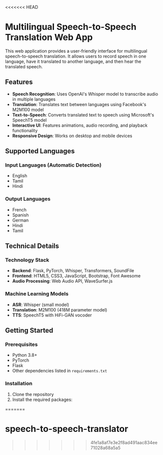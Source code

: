 <<<<<<< HEAD
# Multilingual Speech-to-Speech Translation Web App

This web application provides a user-friendly interface for multilingual speech-to-speech translation. It allows users to record speech in one language, have it translated to another language, and then hear the translated speech.

## Features

- **Speech Recognition**: Uses OpenAI's Whisper model to transcribe audio in multiple languages
- **Translation**: Translates text between languages using Facebook's M2M100 model
- **Text-to-Speech**: Converts translated text to speech using Microsoft's SpeechT5 model
- **Interactive UI**: Features animations, audio recording, and playback functionality
- **Responsive Design**: Works on desktop and mobile devices

## Supported Languages

### Input Languages (Automatic Detection)
- English
- Tamil
- Hindi

### Output Languages
- French
- Spanish
- German
- Hindi
- Tamil

## Technical Details

### Technology Stack

- **Backend**: Flask, PyTorch, Whisper, Transformers, SoundFile
- **Frontend**: HTML5, CSS3, JavaScript, Bootstrap, Font Awesome
- **Audio Processing**: Web Audio API, WaveSurfer.js

### Machine Learning Models

- **ASR**: Whisper (small model)
- **Translation**: M2M100 (418M parameter model)
- **TTS**: SpeechT5 with HiFi-GAN vocoder

## Getting Started

### Prerequisites

- Python 3.8+
- PyTorch
- Flask
- Other dependencies listed in `requirements.txt`

### Installation

1. Clone the repository
2. Install the required packages:

=======
# speech-to-speech-translator
>>>>>>> 4fe1a8af7e3e2f8ad491aac834ee71028a68a5a5
